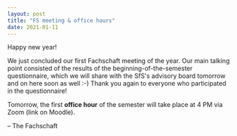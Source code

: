 ```yaml
---
layout: post
title: "FS meeting & office hours"
date: 2021-01-11
---
```


Happy new year!

We just concluded our first Fachschaft meeting of the year. 
Our main talking point consisted of the results of the beginning-of-the-semester questionnaire, which we will share with the SfS's advisory board tomorrow and on here soon as well :-) Thank you again to everyone who participated in the questionnaire!

Tomorrow, the first **office hour** of the semester will take place at 4 PM via Zoom (link on Moodle).

– The Fachschaft
